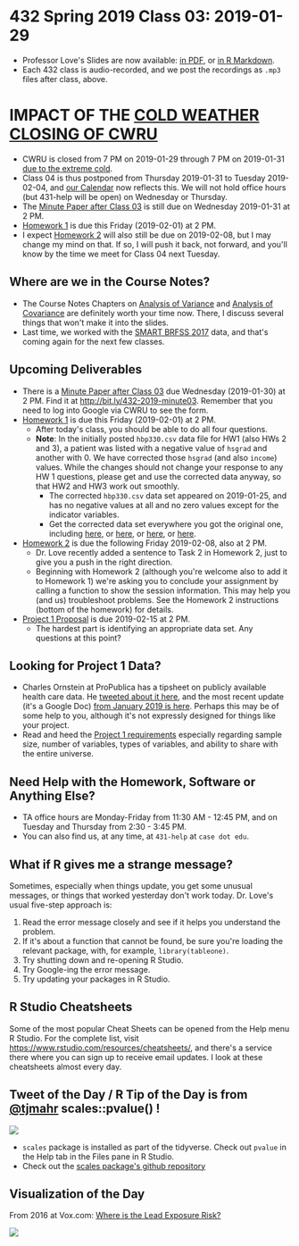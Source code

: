 # 432 Spring 2019 Class 03: 2019-01-29

- Professor Love's Slides are now available: [in PDF](https://github.com/THOMASELOVE/2019-432/blob/master/slides/class03/432_2019_slides03.pdf), or [in R Markdown](https://github.com/THOMASELOVE/2019-432/blob/master/slides/class03/432_2019_slides03.Rmd). 
- Each 432 class is audio-recorded, and we post the recordings as `.mp3` files after class, above.

# IMPACT OF THE [COLD WEATHER CLOSING OF CWRU](https://thedaily.case.edu/university-close-tonight-thursday-7-p-m-extreme-cold/)

- CWRU is closed from 7 PM on 2019-01-29 through 7 PM on 2019-01-31 [due to the extreme cold](https://thedaily.case.edu/university-close-tonight-thursday-7-p-m-extreme-cold/).
- Class 04 is thus postponed from Thursday 2019-01-31 to Tuesday 2019-02-04, and [our Calendar](https://github.com/THOMASELOVE/2019-432/blob/master/calendar.md) now reflects this. We will not hold office hours (but 431-help will be open) on Wednesday or Thursday.
- The [Minute Paper after Class 03](http://bit.ly/432-2019-minute03) is still due on Wednesday 2019-01-31 at 2 PM.
- [Homework 1](https://github.com/THOMASELOVE/2019-432/tree/master/homework) is due this Friday (2019-02-01) at 2 PM.
- I expect [Homework 2](https://github.com/THOMASELOVE/2019-432/tree/master/homework) will also still be due on 2019-02-08, but I may change my mind on that. If so, I will push it back, not forward, and you'll know by the time we meet for Class 04 next Tuesday.

## Where are we in the Course Notes?

- The Course Notes Chapters on [Analysis of Variance](https://thomaselove.github.io/2019-432-book/analysis-of-variance.html) and [Analysis of Covariance](https://thomaselove.github.io/2019-432-book/analysis-of-covariance.html) are definitely worth your time now. There, I discuss several things that won't make it into the slides.
- Last time, we worked with the [SMART BRFSS 2017](https://github.com/THOMASELOVE/2019-432/tree/master/data-and-code/smart_2017) data, and that's coming again for the next few classes.

## Upcoming Deliverables

- There is a [Minute Paper after Class 03](http://bit.ly/432-2019-minute03) due Wednesday (2019-01-30) at 2 PM. Find it at http://bit.ly/432-2019-minute03. Remember that you need to log into Google via CWRU to see the form.
- [Homework 1](https://github.com/THOMASELOVE/2019-432/tree/master/homework) is due this Friday (2019-02-01) at 2 PM.
    - After today's class, you should be able to do all four questions.
    - **Note**: In the initially posted `hbp330.csv` data file for HW1 (also HWs 2 and 3), a patient was listed with a negative value of `hsgrad` and another with 0. We have corrected those `hsgrad` (and also `income`) values. While the changes should not change your response to any HW 1 questions, please get and use the corrected data anyway, so that HW2 and HW3 work out smoothly.
        - The corrected `hbp330.csv` data set appeared on 2019-01-25, and has no negative values at all and no zero values except for the indicator variables. 
        - Get the corrected data set everywhere you got the original one, including [here](https://raw.githubusercontent.com/THOMASELOVE/2019-432/master/data-and-code/hbp330.csv), or [here](https://raw.githubusercontent.com/THOMASELOVE/2019-432/master/homework/homework1/data/hbp330.csv), or [here](https://raw.githubusercontent.com/THOMASELOVE/2019-432/master/homework/homework2/data/hbp330.csv), or [here](https://raw.githubusercontent.com/THOMASELOVE/2019-432/master/homework/homework3/data/hbp330.csv). 
- [Homework 2](https://github.com/THOMASELOVE/2019-432/tree/master/homework) is due the following Friday 2019-02-08, also at 2 PM.
    - Dr. Love recently added a sentence to Task 2 in Homework 2, just to give you a push in the right direction.
    - Beginning with Homework 2 (although you're welcome also to add it to Homework 1) we're asking you to conclude your assignment by calling a function to show the session information. This may help you (and us) troubleshoot problems. See the Homework 2 instructions (bottom of the homework) for details.
- [Project 1 Proposal](https://github.com/THOMASELOVE/2019-432/tree/master/projects) is due 2019-02-15 at 2 PM. 
    - The hardest part is identifying an appropriate data set. Any questions at this point?

## Looking for Project 1 Data?

- Charles Ornstein at ProPublica has a tipsheet on publicly available health care data. He [tweeted about it here](https://twitter.com/charlesornstein/status/1089710435266379776), and the most recent update (it's a Google Doc) [from January 2019 is here](https://docs.google.com/document/d/105mz23CgAnEgNZ12tWmJhzc8tjFtrQ0oUTZIgfV87gU/edit). Perhaps this may be of some help to you, although it's not expressly designed for things like your project.
- Read and heed the [Project 1 requirements](https://github.com/THOMASELOVE/2019-432/tree/master/projects/project1) especially regarding sample size, number of variables, types of variables, and ability to share with the entire universe.

## Need Help with the Homework, Software or Anything Else?

- TA office hours are Monday-Friday from 11:30 AM - 12:45 PM, and on Tuesday and Thursday from 2:30 - 3:45 PM. 
- You can also find us, at any time, at `431-help` at `case dot edu`.

## What if R gives me a strange message?

Sometimes, especially when things update, you get some unusual messages, or things that worked yesterday don't work today. Dr. Love's usual five-step approach is:

1. Read the error message closely and see if it helps you understand the problem.
2. If it's about a function that cannot be found, be sure you're loading the relevant package, with, for example, `library(tableone)`.
3. Try shutting down and re-opening R Studio.
4. Try Google-ing the error message.
5. Try updating your packages in R Studio.

## R Studio Cheatsheets

Some of the most popular Cheat Sheets can be opened from the Help menu R Studio. For the complete list, visit https://www.rstudio.com/resources/cheatsheets/, and there's a service there where you can sign up to receive email updates. I look at these cheatsheets almost every day.

## Tweet of the Day / R Tip of the Day is from [@tjmahr](https://twitter.com/tjmahr/status/1089373127153459200?s=11) scales::pvalue() !

![](https://github.com/THOMASELOVE/2019-432/blob/master/slides/class03/figures/mahr_tw.PNG)

- `scales` package is installed as part of the tidyverse. Check out `pvalue` in the Help tab in the Files pane in R Studio.
- Check out the [scales package's github repository](https://github.com/r-lib/scales)

## Visualization of the Day

From 2016 at Vox.com: [Where is the Lead Exposure Risk?](https://www.vox.com/a/lead-exposure-risk-map)

![](https://github.com/THOMASELOVE/2019-432/blob/master/slides/class03/figures/lead_map.PNG)
